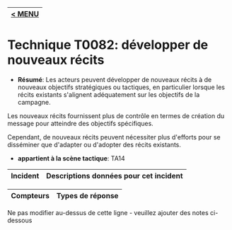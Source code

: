 |[< MENU](../../README.md)|
|---|
# Technique T0082: développer de nouveaux récits

* **Résumé**: Les acteurs peuvent développer de nouveaux récits à de nouveaux objectifs stratégiques ou tactiques, en particulier lorsque les récits existants s'alignent adéquatement sur les objectifs de la campagne.

Les nouveaux récits fournissent plus de contrôle en termes de création du message pour atteindre des objectifs spécifiques.

Cependant, de nouveaux récits peuvent nécessiter plus d'efforts pour se disséminer que d'adapter ou d'adopter des récits existants.

* **appartient à la scène tactique**: TA14


|Incident |Descriptions données pour cet incident |
|-------- |-------------------- |



|Compteurs |Types de réponse |
|-------- |-------------- |


Ne pas modifier au-dessus de cette ligne - veuillez ajouter des notes ci-dessous